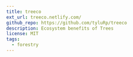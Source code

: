 ```yaml
---
title: treeco
ext_url: treeco.netlify.com/
github_repo: https://github.com/tyluRp/treeco
description: Ecosystem benefits of Trees
license: MIT
tags:
  - forestry
---
```

